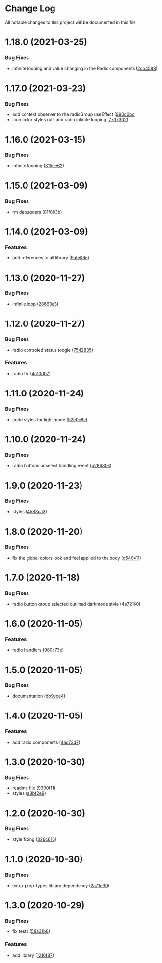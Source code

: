 # Change Log

All notable changes to this project will be documented in this file.

# 1.18.0 (2021-03-25)


### Bug Fixes

* infinite looping and value changing in the Radio components ([2cb4588](https://github.com/SUI-Components/docs-components/commit/2cb4588c57f375b1c1cbb782a440f30e4407c0bc))



# 1.17.0 (2021-03-23)


### Bug Fixes

* add context observer to rhe radioGroup useEffect ([990c0bc](https://github.com/SUI-Components/docs-components/commit/990c0bceaed4d82fe3df9ae394ebba65b7bef2f9))
* icon color styles rule and radio infinite looping ([7737302](https://github.com/SUI-Components/docs-components/commit/7737302091f06522dbf2e544d1cc13d5d7839757))



# 1.16.0 (2021-03-15)


### Bug Fixes

* infinite looping ([3150e62](https://github.com/SUI-Components/docs-components/commit/3150e6218dbacc7796e42b39f31365129b2aec7b))



# 1.15.0 (2021-03-09)


### Bug Fixes

* rm debuggers ([81f883b](https://github.com/SUI-Components/docs-components/commit/81f883b44143f9a3ddf9bbe69ff8854c847fafcb))



# 1.14.0 (2021-03-09)


### Features

* add references to all library ([9afe06e](https://github.com/SUI-Components/docs-components/commit/9afe06e97c2eae289c322b50a428c35ca56fdd47))



# 1.13.0 (2020-11-27)


### Bug Fixes

* infinile loop ([28663a3](https://github.com/SUI-Components/docs-components/commit/28663a31bd4d072b880c65ca124828e8e2408f8f))



# 1.12.0 (2020-11-27)


### Bug Fixes

* radio controled status toogle ([7542835](https://github.com/SUI-Components/docs-components/commit/75428351c49b9a20408bda11ed7c1acd5a11abc0))


### Features

* radio fix ([4c10d07](https://github.com/SUI-Components/docs-components/commit/4c10d07ecfe552f3d9de17d1c87cc87c8546b99f))



# 1.11.0 (2020-11-24)


### Bug Fixes

* code styles for light mode ([52e0c8c](https://github.com/SUI-Components/docs-components/commit/52e0c8c8316a471a11623416f52c23ded781ce0d))



# 1.10.0 (2020-11-24)


### Bug Fixes

* radio buttons unselect handling event ([b286303](https://github.com/SUI-Components/docs-components/commit/b2863038f2cf889c7b2fb988a1748c46ea89b34d))



# 1.9.0 (2020-11-23)


### Bug Fixes

* styles ([4583ca3](https://github.com/SUI-Components/docs-components/commit/4583ca384fa0a20fceeae6c93ad8f33012508f35))



# 1.8.0 (2020-11-20)


### Bug Fixes

* fix the global colors look and feel applied to the body ([d540411](https://github.com/SUI-Components/docs-components/commit/d54041109745462572245b69809cd7ac7d838cf7))



# 1.7.0 (2020-11-18)


### Bug Fixes

* radio button group selected outlined darkmode style ([4a72160](https://github.com/SUI-Components/docs-components/commit/4a721604fd38a61a405de524b89029c3349884ce))



# 1.6.0 (2020-11-05)


### Features

* radio handlers ([980c73e](https://github.com/SUI-Components/docs-components/commit/980c73e140f90588587bd66d7e364d6419301f67))



# 1.5.0 (2020-11-05)


### Bug Fixes

* documentation ([db9ece4](https://github.com/SUI-Components/docs-components/commit/db9ece4ea3949101398f2ccbe6fcc39f8b523975))



# 1.4.0 (2020-11-05)


### Features

* add radio components ([4ac73d7](https://github.com/SUI-Components/docs-components/commit/4ac73d70640ff61de5515d5c3eff0a3112964f6b))



# 1.3.0 (2020-10-30)


### Bug Fixes

* readme file ([9300f11](https://github.com/SUI-Components/docs-components/commit/9300f112c8f702829fc88a9ce074f013c351e519))
* styles ([a8bf2e9](https://github.com/SUI-Components/docs-components/commit/a8bf2e97d5ffcbe09654370c9c77b130018c9ff0))



# 1.2.0 (2020-10-30)


### Bug Fixes

* style fixing ([326c616](https://github.com/SUI-Components/docs-components/commit/326c6168eb0f69f79b19447d07229a6a956f80c7))



# 1.1.0 (2020-10-30)


### Bug Fixes

* extra-prop-types library dependency ([2a71e30](https://github.com/SUI-Components/docs-components/commit/2a71e300619676d919af5877db7d9301f71afaf8))



# 1.3.0 (2020-10-29)


### Bug Fixes

* fix tests ([58a31b8](https://github.com/SUI-Components/docs-components/commit/58a31b829d37a123a38bce563cd094f35858f3a4))


### Features

* add library ([1216f87](https://github.com/SUI-Components/docs-components/commit/1216f8783ea63ee58431b783afb724558bf99515))



